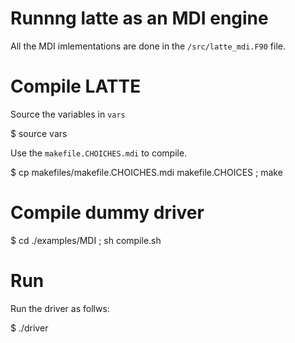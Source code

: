 Runnng latte as an MDI engine 
=============================

All the MDI imlementations are done in the `/src/latte_mdi.F90` file.

# Compile LATTE

Source the variables in `vars`

  $ source vars 

Use the `makefile.CHOICHES.mdi` to compile. 

  $ cp makefiles/makefile.CHOICHES.mdi makefile.CHOICES ; make 

# Compile dummy driver

  $ cd ./examples/MDI ; sh compile.sh 

# Run 

Run the driver as follws: 

  $ ./driver



